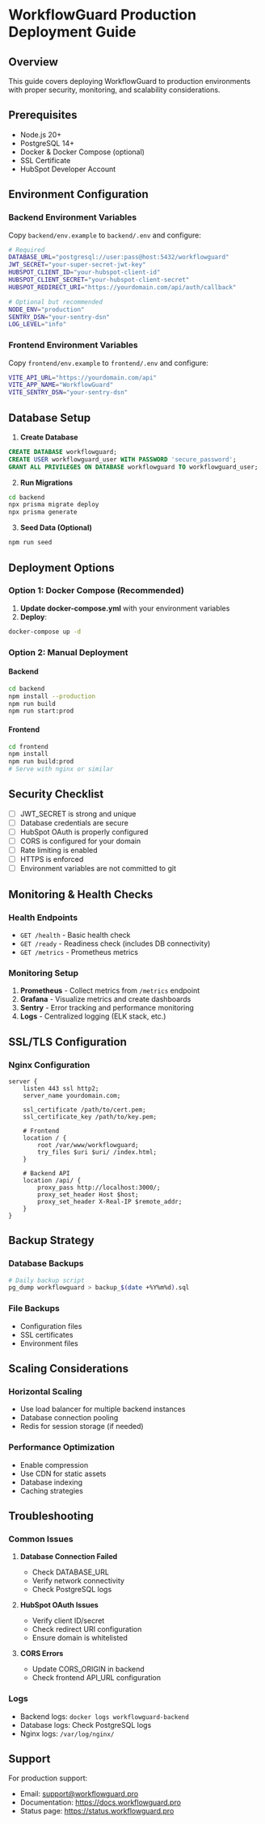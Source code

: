 # WorkflowGuard Production Deployment Guide

## Overview
This guide covers deploying WorkflowGuard to production environments with proper security, monitoring, and scalability considerations.

## Prerequisites
- Node.js 20+ 
- PostgreSQL 14+
- Docker & Docker Compose (optional)
- SSL Certificate
- HubSpot Developer Account

## Environment Configuration

### Backend Environment Variables
Copy `backend/env.example` to `backend/.env` and configure:

```bash
# Required
DATABASE_URL="postgresql://user:pass@host:5432/workflowguard"
JWT_SECRET="your-super-secret-jwt-key"
HUBSPOT_CLIENT_ID="your-hubspot-client-id"
HUBSPOT_CLIENT_SECRET="your-hubspot-client-secret"
HUBSPOT_REDIRECT_URI="https://yourdomain.com/api/auth/callback"

# Optional but recommended
NODE_ENV="production"
SENTRY_DSN="your-sentry-dsn"
LOG_LEVEL="info"
```

### Frontend Environment Variables
Copy `frontend/env.example` to `frontend/.env` and configure:

```bash
VITE_API_URL="https://yourdomain.com/api"
VITE_APP_NAME="WorkflowGuard"
VITE_SENTRY_DSN="your-sentry-dsn"
```

## Database Setup

1. **Create Database**
```sql
CREATE DATABASE workflowguard;
CREATE USER workflowguard_user WITH PASSWORD 'secure_password';
GRANT ALL PRIVILEGES ON DATABASE workflowguard TO workflowguard_user;
```

2. **Run Migrations**
```bash
cd backend
npx prisma migrate deploy
npx prisma generate
```

3. **Seed Data (Optional)**
```bash
npm run seed
```

## Deployment Options

### Option 1: Docker Compose (Recommended)

1. **Update docker-compose.yml** with your environment variables
2. **Deploy**:
```bash
docker-compose up -d
```

### Option 2: Manual Deployment

#### Backend
```bash
cd backend
npm install --production
npm run build
npm run start:prod
```

#### Frontend
```bash
cd frontend
npm install
npm run build:prod
# Serve with nginx or similar
```

## Security Checklist

- [ ] JWT_SECRET is strong and unique
- [ ] Database credentials are secure
- [ ] HubSpot OAuth is properly configured
- [ ] CORS is configured for your domain
- [ ] Rate limiting is enabled
- [ ] HTTPS is enforced
- [ ] Environment variables are not committed to git

## Monitoring & Health Checks

### Health Endpoints
- `GET /health` - Basic health check
- `GET /ready` - Readiness check (includes DB connectivity)
- `GET /metrics` - Prometheus metrics

### Monitoring Setup
1. **Prometheus** - Collect metrics from `/metrics` endpoint
2. **Grafana** - Visualize metrics and create dashboards
3. **Sentry** - Error tracking and performance monitoring
4. **Logs** - Centralized logging (ELK stack, etc.)

## SSL/TLS Configuration

### Nginx Configuration
```nginx
server {
    listen 443 ssl http2;
    server_name yourdomain.com;
    
    ssl_certificate /path/to/cert.pem;
    ssl_certificate_key /path/to/key.pem;
    
    # Frontend
    location / {
        root /var/www/workflowguard;
        try_files $uri $uri/ /index.html;
    }
    
    # Backend API
    location /api/ {
        proxy_pass http://localhost:3000/;
        proxy_set_header Host $host;
        proxy_set_header X-Real-IP $remote_addr;
    }
}
```

## Backup Strategy

### Database Backups
```bash
# Daily backup script
pg_dump workflowguard > backup_$(date +%Y%m%d).sql
```

### File Backups
- Configuration files
- SSL certificates
- Environment files

## Scaling Considerations

### Horizontal Scaling
- Use load balancer for multiple backend instances
- Database connection pooling
- Redis for session storage (if needed)

### Performance Optimization
- Enable compression
- Use CDN for static assets
- Database indexing
- Caching strategies

## Troubleshooting

### Common Issues

1. **Database Connection Failed**
   - Check DATABASE_URL
   - Verify network connectivity
   - Check PostgreSQL logs

2. **HubSpot OAuth Issues**
   - Verify client ID/secret
   - Check redirect URI configuration
   - Ensure domain is whitelisted

3. **CORS Errors**
   - Update CORS_ORIGIN in backend
   - Check frontend API_URL configuration

### Logs
- Backend logs: `docker logs workflowguard-backend`
- Database logs: Check PostgreSQL logs
- Nginx logs: `/var/log/nginx/`

## Support

For production support:
- Email: support@workflowguard.pro
- Documentation: https://docs.workflowguard.pro
- Status page: https://status.workflowguard.pro 